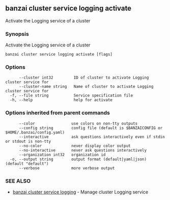 ## banzai cluster service logging activate

Activate the Logging service of a cluster

### Synopsis

Activate the Logging service of a cluster

```
banzai cluster service logging activate [flags]
```

### Options

```
      --cluster int32         ID of cluster to activate Logging cluster service for
      --cluster-name string   Name of cluster to activate Logging cluster service for
  -f, --file string           Service specification file
  -h, --help                  help for activate
```

### Options inherited from parent commands

```
      --color                use colors on non-tty outputs
      --config string        config file (default is $BANZAICONFIG or $HOME/.banzai/config.yaml)
      --interactive          ask questions interactively even if stdin or stdout is non-tty
      --no-color             never display color output
      --no-interactive       never ask questions interactively
      --organization int32   organization id
  -o, --output string        output format (default|yaml|json) (default "default")
      --verbose              more verbose output
```

### SEE ALSO

* [banzai cluster service logging](banzai_cluster_service_logging.md)	 - Manage cluster Logging service

